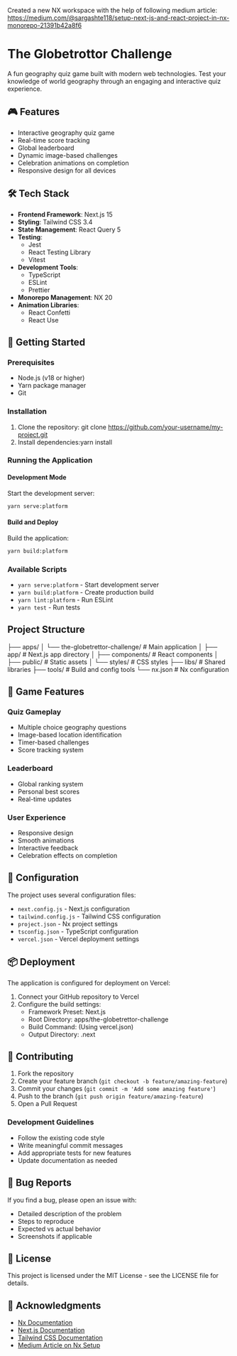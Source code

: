 Created a new NX workspace with the help of following medium article:
https://medium.com/@sargashte118/setup-next-js-and-react-project-in-nx-monorepo-21391b42a8f6

# The Globetrottor Challenge

A fun geography quiz game built with modern web technologies. Test your knowledge of world geography through an engaging and interactive quiz experience.

## 🎮 Features

- Interactive geography quiz game
- Real-time score tracking
- Global leaderboard
- Dynamic image-based challenges
- Celebration animations on completion
- Responsive design for all devices

## 🛠 Tech Stack

- **Frontend Framework**: Next.js 15
- **Styling**: Tailwind CSS 3.4
- **State Management**: React Query 5
- **Testing**:
  - Jest
  - React Testing Library
  - Vitest
- **Development Tools**:
  - TypeScript
  - ESLint
  - Prettier
- **Monorepo Management**: NX 20
- **Animation Libraries**:
  - React Confetti
  - React Use

## 🚀 Getting Started

### Prerequisites

- Node.js (v18 or higher)
- Yarn package manager
- Git

### Installation

1. Clone the repository: git clone https://github.com/your-username/my-project.git
2. Install dependencies:yarn install

### Running the Application

#### Development Mode

Start the development server:

```bash
yarn serve:platform
```

#### Build and Deploy

Build the application:

```bash
yarn build:platform
```

### Available Scripts

- `yarn serve:platform` - Start development server
- `yarn build:platform` - Create production build
- `yarn lint:platform` - Run ESLint
- `yarn test` - Run tests

## Project Structure

├── apps/
│ └── the-globetrettor-challenge/ # Main application
│ ├── app/ # Next.js app directory
│ ├── components/ # React components
│ ├── public/ # Static assets
│ └── styles/ # CSS styles
├── libs/ # Shared libraries
├── tools/ # Build and config tools
└── nx.json # Nx configuration

## 🎯 Game Features

### Quiz Gameplay

- Multiple choice geography questions
- Image-based location identification
- Timer-based challenges
- Score tracking system

### Leaderboard

- Global ranking system
- Personal best scores
- Real-time updates

### User Experience

- Responsive design
- Smooth animations
- Interactive feedback
- Celebration effects on completion

## 🔧 Configuration

The project uses several configuration files:

- `next.config.js` - Next.js configuration
- `tailwind.config.js` - Tailwind CSS configuration
- `project.json` - Nx project settings
- `tsconfig.json` - TypeScript configuration
- `vercel.json` - Vercel deployment settings

## 📦 Deployment

The application is configured for deployment on Vercel:

1. Connect your GitHub repository to Vercel
2. Configure the build settings:
   - Framework Preset: Next.js
   - Root Directory: apps/the-globetrettor-challenge
   - Build Command: (Using vercel.json)
   - Output Directory: .next

## 🤝 Contributing

1. Fork the repository
2. Create your feature branch (`git checkout -b feature/amazing-feature`)
3. Commit your changes (`git commit -m 'Add some amazing feature'`)
4. Push to the branch (`git push origin feature/amazing-feature`)
5. Open a Pull Request

### Development Guidelines

- Follow the existing code style
- Write meaningful commit messages
- Add appropriate tests for new features
- Update documentation as needed

## 🐛 Bug Reports

If you find a bug, please open an issue with:

- Detailed description of the problem
- Steps to reproduce
- Expected vs actual behavior
- Screenshots if applicable

## 📄 License

This project is licensed under the MIT License - see the LICENSE file for details.

## 🙏 Acknowledgments

- [Nx Documentation](https://nx.dev)
- [Next.js Documentation](https://nextjs.org/docs)
- [Tailwind CSS Documentation](https://tailwindcss.com/docs)
- [Medium Article on Nx Setup](https://medium.com/@sargashte118/setup-next-js-and-react-project-in-nx-monorepo-21391b42a8f6)
